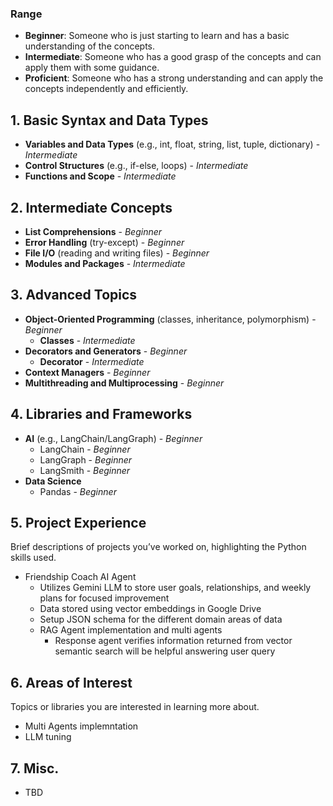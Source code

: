 
### Range
- **Beginner**: Someone who is just starting to learn and has a basic understanding of the concepts.
- **Intermediate**: Someone who has a good grasp of the concepts and can apply them with some guidance.
- **Proficient**: Someone who has a strong understanding and can apply the concepts independently and efficiently.

## 1. Basic Syntax and Data Types
- **Variables and Data Types** (e.g., int, float, string, list, tuple, dictionary) - *Intermediate*
- **Control Structures** (e.g., if-else, loops) - *Intermediate*
- **Functions and Scope** - *Intermediate*

## 2. Intermediate Concepts
- **List Comprehensions** - *Beginner*
- **Error Handling** (try-except) - *Beginner*
- **File I/O** (reading and writing files) - *Beginner*
- **Modules and Packages** - *Intermediate*

## 3. Advanced Topics
- **Object-Oriented Programming** (classes, inheritance, polymorphism) - *Beginner*
  - **Classes** - *Intermediate*
- **Decorators and Generators** - *Beginner*
  - **Decorator** - *Intermediate*
- **Context Managers** - *Beginner*
- **Multithreading and Multiprocessing** - *Beginner*

## 4. Libraries and Frameworks
- **AI** (e.g., LangChain/LangGraph) - *Beginner*
  - LangChain - *Beginner*
  - LangGraph - *Beginner*
  - LangSmith - *Beginner*
- **Data Science**
  - Pandas - *Beginner*

## 5. Project Experience
Brief descriptions of projects you’ve worked on, highlighting the Python skills used.
- Friendship Coach AI Agent
  - Utilizes Gemini LLM to store user goals, relationships, and weekly plans for focused improvement
  - Data stored using vector embeddings in Google Drive
  - Setup JSON schema for the different domain areas of data
  - RAG Agent implementation and multi agents
    - Response agent verifies information returned from vector semantic search will be helpful answering user query

## 6. Areas of Interest
Topics or libraries you are interested in learning more about.
- Multi Agents implemntation
- LLM tuning

## 7. Misc.
- TBD
